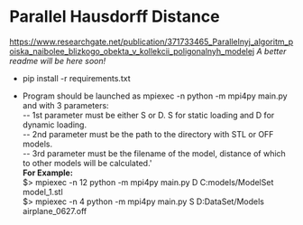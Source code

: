# Parallel Hausdorff Distance
https://www.researchgate.net/publication/371733465_Parallelnyj_algoritm_poiska_naibolee_blizkogo_obekta_v_kollekcii_poligonalnyh_modelej
*A better readme will be here soon!*

* pip install -r requirements.txt

* Program should be launched as mpiexec -n <procs> python -m mpi4py main.py and with 3 parameters:  
    -- 1st parameter must be either S or D. S for static loading and D for dynamic loading.  
    -- 2nd parameter must be the path to the directory with STL or OFF models.  
    -- 3rd parameter must be the filename of the model, distance of which to other models will be calculated.'  
**For Example:**  
    $> mpiexec -n 12 python -m mpi4py main.py D C:models/ModelSet model_1.stl  
    $> mpiexec -n 4 python -m mpi4py main.py S D:DataSet/Models airplane_0627.off
